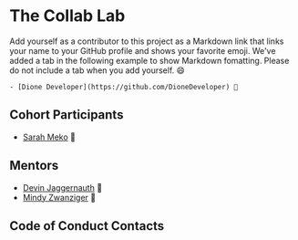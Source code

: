 # The Collab Lab

Add yourself as a contributor to this project as a Markdown link that links your name to your GitHub profile and shows your favorite emoji. We've added a tab in the following example to show Markdown fomatting. Please do not include a tab when you add yourself. 😄

    - [Dione Developer](https://github.com/DioneDeveloper) 💅

## Cohort Participants

- [Sarah Meko](https://github.com/sar-mko) 🤭

## Mentors

- [Devin Jaggernauth](https://github.com/mentalcaries) 👻
- [Mindy Zwanziger](https://github.com/mindyzwan) 🙌

## Code of Conduct Contacts
